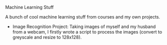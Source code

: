 Machine Learning Stuff

A bunch of cool machine learning stuff from courses and my own projects.

* Image Recognition Project:
Taking images of myself and my husband from a webcam, I firstly wrote a script to process the images (convert to greyscale and resize to 128x128).
